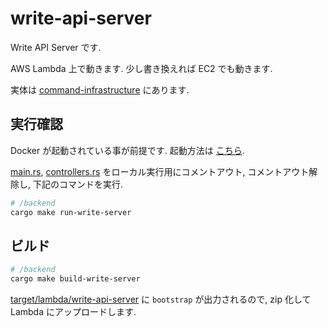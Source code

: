 # write-api-server

Write API Server です.

AWS Lambda 上で動きます.
少し書き換えれば EC2 でも動きます.

実体は [command-infrastructure](../../command/infrastructure/) にあります.

## 実行確認

Docker が起動されている事が前提です. 起動方法は [こちら](../../README.md).

[main.rs](./src/main.rs), [controllers.rs](../../command/infrastructure/src/controllers.rs) をローカル実行用にコメントアウト, コメントアウト解除し, 下記のコマンドを実行.

```bash
# /backend
cargo make run-write-server
```

## ビルド

```bash
# /backend
cargo make build-write-server
```

[target/lambda/write-api-server](../../target/lambda/write-api-server) に `bootstrap` が出力されるので, zip 化して Lambda にアップロードします.
